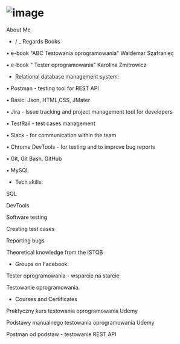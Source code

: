    # ![image](https://user-images.githubusercontent.com/108292217/233567094-e2c37002-bc7f-48fa-9528-48ea5e3f794b.png)






About Me

- / _ Regards Books 

• e-book "ABC Testowania oprogramowania" Waldemar Szafraniec

•	e-book " Tester oprogramowania" Karolina Zmitrowicz 
 

- Relational database management system:

• Postman - testing tool for REST API 

• Basic: Json, HTML,CSS, JMater

• Jira - Issue tracking and project management tool for developers

• TestRail - test cases management 

• Slack - for communication within the team

• Chrome DevTools - for testing and to improve bug reports 

• Git, Git Bash, GitHub 

• MySQL

- Tech skills:

SQL

DevTools

Software testing

Creating test cases

Reporting bugs

Theoretical knowledge from the ISTQB

- Groups on Facebook:

Tester oprogramowania - wsparcie na starcie

Testowanie oprogramowania.

- Courses and Certificates

Praktyczny kurs testowania oprogramowania Udemy

Podstawy manualnego testowania oprogramowania Udemy

Postman od podstaw - testowanie REST API 
